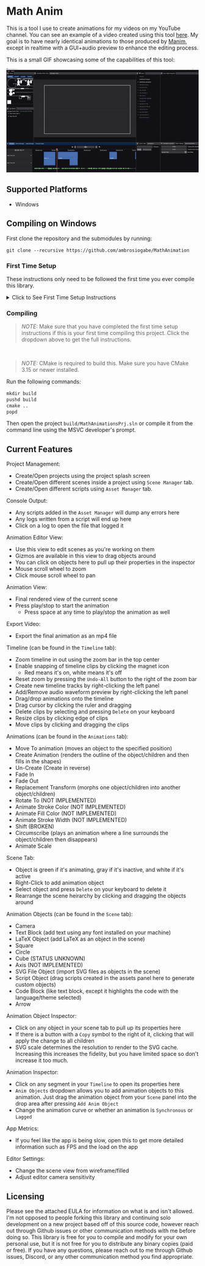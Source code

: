 # Math Anim

This is a tool I use to create animations for my videos on my YouTube channel. You can see an example of a video created using this tool [here](https://www.youtube.com/watch?v=iydG-e1dQGA). My goal is to have nearly identical animations to those produced by [Manim](https://www.manim.community), except in realtime with a GUI+audio preview to enhance the editing process.

This is a small GIF showcasing some of the capabilities of this tool:

![GIF](.github/images/app-showcase.gif)

## Supported Platforms

* Windows

## Compiling on Windows

First clone the repository and the submodules by running:

```batch
git clone --recursive https://github.com/ambrosiogabe/MathAnimation
```

### First Time Setup

These instructions only need to be followed the first time you ever compile this library.

<details>

<summary>
Click to See First Time Setup Instructions
</summary>

### Compiling FFmpeg

In order to compile this manually, you need to build static binaries for FFmpeg so they can be copied to the final build and statically linked into the application.

#### Setting up Environment for ffmpeg

I'm only writing instructions for Windows and MSVC. For information on compiling ffmpeg in a different environment, please see the [ffmpeg documentation](https://ffmpeg.org/platform.html#Windows) for further details and make the appropriate changes.

Unfortunately, ffmpeg is a particularly wild beast, so compiling is non-trivial.

(_The following instructions are modified from [ffmpeg documentation](https://ffmpeg.org/platform.html#Windows)_)

First, make sure to have these tools installed:

* [MSYS2](https://www.msys2.org)
* [NASM](https://www.nasm.us)

Next, follow these steps:

1. Place `nasm.exe` in your `PATH`.
2. To set up a proper environment in MSYS2, you need to run `msys_shell.bat` from the Visual Studio or Intel Compiler command prompt. To do this:
    * First type in `x86_x64 Cross Tools Command Prompt for VS 2022` in your windows search bar.
      * NOTE: If you're compiling for 32-bit architecture, you'll have to open the x86 version and modify the instructions below to use 32 bit architecture information
    * Run the command prompt.
    * Change directories to where you installed msys2.
        * The default directory for me is `cd C:\tools\msys64`
    * Run `msys2_shell.cmd -use-full-path` to launch msys2.
3. Make sure `cl` works. Running `cl` should print something starting with: `Microsoft (R) C/C++...`
4. Make sure `NASM` is available. Running `nasm -v` should print the version.
5. Change into the directory where you have this repo installed.
    * You may need to install some dependencies in order to compile this:
        * `pacman -S diffutils`
        * `pacman -S make`
6. Finally, to compile ffmpeg, run this command in the terminal that you launched from step 2:

```bash
# NOTE This will take quite some time to compile
# To compile it faster you can use `make -j{core count}` instead of `make` where
# core count is 2 cores less than the number of cores available on your machine
pushd ./Animations/vendor/ffmpeg
./configure \
    --toolchain=msvc \
    --prefix=./build \
    --disable-doc \
    --arch=x86_64 \
    --disable-x86asm 
make 
make install

# Rename the files to .lib extension to make premake happy
mv ./build/lib/libavcodec.a ./build/lib/libavcodec.lib
mv ./build/lib/libavdevice.a ./build/lib/libavdevice.lib
mv ./build/lib/libavfilter.a ./build/lib/libavfilter.lib
mv ./build/lib/libavformat.a ./build/lib/libavformat.lib
mv ./build/lib/libavutil.a ./build/lib/libavutil.lib
mv ./build/lib/libswresample.a ./build/lib/libswresample.lib
mv ./build/lib/libswscale.a ./build/lib/libswscale.lib
popd
```

7. Verify that you compiled everything correctly. There should be a file named `build` in the directory `./Animations/vendor/ffmpeg/build`. Inside this directory you should see several files with a `.lib` extension, these are the ffmpeg binaries.
    * If this is correct, then you're done compiling ffmpeg.

</details>

### Compiling

> _NOTE:_ Make sure that you have completed the first time setup instructions if this is your first time compiling this project. Click the dropdown above to get the full instructions.

<br/>

> _NOTE:_ CMake is required to build this. Make sure you have CMake 3.15 or newer installed.

Run the following commands:

```batch
mkdir build 
pushd build 
cmake ..
popd 
```

Then open the project `build/MathAnimationsPrj.sln` or compile it from the command line using the MSVC developer's prompt.

## Current Features

Project Management:

* Create/Open projects using the project splash screen
* Create/Open different scenes inside a project using `Scene Manager` tab.
* Create/Open different scripts using `Asset Manager` tab.

Console Output:

* Any scripts added in the `Asset Manager` will dump any errors here
* Any logs written from a script will end up here
* Click on a log to open the file that logged it

Animation Editor View:

* Use this view to edit scenes as you're working on them
* Gizmos are available in this view to drag objects around
* You can click on objects here to pull up their properties in the inspector
* Mouse scroll wheel to zoom
* Click mouse scroll wheel to pan

Animation View:

* Final rendered view of the current scene
* Press play/stop to start the animation
  * Press space at any time to play/stop the animation as well

Export Video:

* Export the final animation as an mp4 file

Timeline (can be found in the `Timeline` tab):

* Zoom timeline in out using the zoom bar in the top center
* Enable snapping of timeline clips by clicking the magnet icon
  * Red means it's on, white means it's off
* Reset zoom by pressing the `Undo-All` button to the right of the zoom bar
* Create new timeline tracks by right-clicking the left panel
* Add/Remove audio waveform preview by right-clicking the left panel
* Drag/drop animations onto the timeline
* Drag cursor by clicking the ruler and dragging
* Delete clips by selecting and pressing `Delete` on your keyboard
* Resize clips by clicking edge of clips
* Move clips by clicking and dragging the clips

Animations (can be found in the `Animations` tab):

* Move To animation (moves an object to the specified position)
* Create Animation (renders the outline of the object/children and then fills in the shapes)
* Un-Create (Create in reverse)
* Fade In
* Fade Out
* Replacement Transform (morphs one object/children into another object/children)
* Rotate To (NOT IMPLEMENTED)
* Animate Stroke Color (NOT IMPLEMENTED)
* Animate Fill Color (NOT IMPLEMENTED)
* Animate Stroke Width (NOT IMPLEMENTED)
* Shift (BROKEN)
* Circumscribe (plays an animation where a line surrounds the object/children then disappears)
* Animate Scale

Scene Tab:

* Object is green if it's animating, gray if it's inactive, and white if it's active
* Right-Click to add animation object
* Select object and press `Delete` on your keyboard to delete it
* Rearrange the scene heirarchy by clicking and dragging the objects around

Animation Objects (can be found in the `Scene` tab):

* Camera
* Text Block (add text using any font installed on your machine)
* LaTeX Object (add LaTeX as an object in the scene)
* Square
* Circle
* Cube (STATUS UNKNOWN)
* Axis (NOT IMPLEMENTED)
* SVG File Object (import SVG files as objects in the scene)
* Script Object (drag scripts created in the assets panel here to generate custom objects)
* Code Block (like text block, except it highlights the code with the language/theme selected)
* Arrow

Animation Object Inspector:

* Click on any object in your scene tab to pull up its properties here
* If there is a button with a `Copy` symbol to the right of it, clicking that will apply the change to all children
* SVG scale determines the resolution to render to the SVG cache. Increasing this increases the fidelity, but you have limited space so don't increase it too much.

Animation Inspector:

* Click on any segment in your `Timeline` to open its properties here
* `Anim Objects` dropdown allows you to add animation objects to this animation. Just drag the animation object from your `Scene` panel into the drop area after pressing `Add Anim Object`
* Change the animation curve or whether an animation is `Synchronous` or `Lagged`

App Metrics:

* If you feel like the app is being slow, open this to get more detailed information such as FPS and the load on the app

Editor Settings:

* Change the scene view from wireframe/filled
* Adjust editor camera sensitivity

## Licensing

Please see the attached EULA for information on what is and isn't allowed. I'm not opposed to people forking this library and continuing solo development on a new project based off of this source code, however reach out through Github issues or other communication methods with me before doing so. This library is free for you to compile and modify for your own personal use, but it is not free for you to distribute any binary copies (paid or free). If you have any questions, please reach out to me through Github issues, Discord, or any other communication method you find appropriate.

